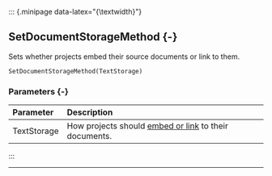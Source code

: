 ::: {.minipage data-latex="{\textwidth}"}
## SetDocumentStorageMethod {-}

Sets whether projects embed their source documents or link to them.

```{sql}
SetDocumentStorageMethod(TextStorage)
```

### Parameters {-}

**Parameter** | **Description**
| :-- | :-- |
TextStorage | How projects should [embed or link](#textstorage) to their documents.
:::

***
